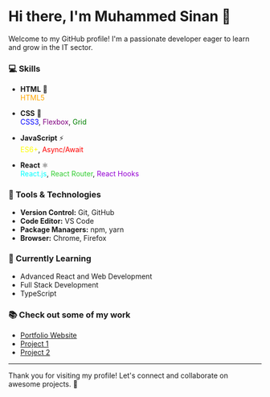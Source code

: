 # Hi there, I'm Muhammed Sinan 👋

Welcome to my GitHub profile! I'm a passionate developer eager to learn and grow in the IT sector.

### 💻 Skills
- **HTML** 📝  
  <span style="color:orange;">HTML5</span>

- **CSS** 🎨  
  <span style="color:blue;">CSS3</span>, <span style="color:purple;">Flexbox</span>, <span style="color:green;">Grid</span>

- **JavaScript** ⚡  
  <span style="color:yellow;">ES6+</span>, <span style="color:red;">Async/Await</span>

- **React** ⚛️  
  <span style="color:cyan;">React.js</span>, <span style="color:limegreen;">React Router</span>, <span style="color:darkviolet;">React Hooks</span>

### 🔧 Tools & Technologies
- **Version Control:** Git, GitHub
- **Code Editor:** VS Code
- **Package Managers:** npm, yarn
- **Browser:** Chrome, Firefox

### 📍 Currently Learning
- Advanced React and Web Development
- Full Stack Development
- TypeScript

### 📚 Check out some of my work
- [Portfolio Website](your-portfolio-link.com)
- [Project 1](your-project-link.com)
- [Project 2](your-project-link.com)

---

Thank you for visiting my profile! Let's connect and collaborate on awesome projects. 🚀

